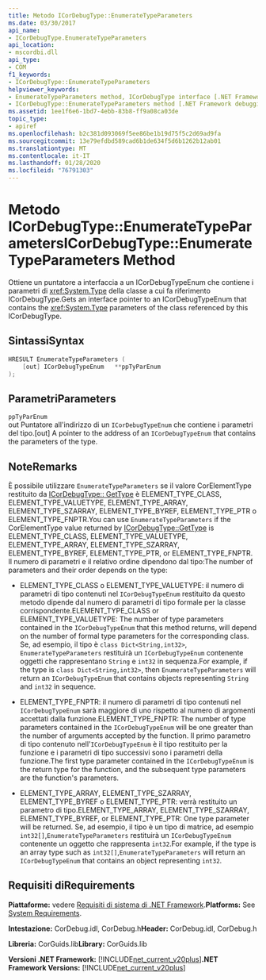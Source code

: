 ```yaml
---
title: Metodo ICorDebugType::EnumerateTypeParameters
ms.date: 03/30/2017
api_name:
- ICorDebugType.EnumerateTypeParameters
api_location:
- mscordbi.dll
api_type:
- COM
f1_keywords:
- ICorDebugType::EnumerateTypeParameters
helpviewer_keywords:
- EnumerateTypeParameters method, ICorDebugType interface [.NET Framework debugging]
- ICorDebugType::EnumerateTypeParameters method [.NET Framework debugging]
ms.assetid: 1ee1f6e6-1bd7-4ebb-83b8-ff9a08ca03de
topic_type:
- apiref
ms.openlocfilehash: b2c381d093069f5ee86be1b19d75f5c2d69ad9fa
ms.sourcegitcommit: 13e79efdbd589cad6b1de634f5d6b1262b12ab01
ms.translationtype: MT
ms.contentlocale: it-IT
ms.lasthandoff: 01/28/2020
ms.locfileid: "76791303"
---
```

# <a name="icordebugtypeenumeratetypeparameters-method"></a><span data-ttu-id="7b695-102">Metodo ICorDebugType::EnumerateTypeParameters</span><span class="sxs-lookup"><span data-stu-id="7b695-102">ICorDebugType::EnumerateTypeParameters Method</span></span>
<span data-ttu-id="7b695-103">Ottiene un puntatore a interfaccia a un ICorDebugTypeEnum che contiene i parametri di <xref:System.Type> della classe a cui fa riferimento ICorDebugType.</span><span class="sxs-lookup"><span data-stu-id="7b695-103">Gets an interface pointer to an ICorDebugTypeEnum that contains the <xref:System.Type> parameters of the class referenced by this ICorDebugType.</span></span>  
  
## <a name="syntax"></a><span data-ttu-id="7b695-104">Sintassi</span><span class="sxs-lookup"><span data-stu-id="7b695-104">Syntax</span></span>  
  
```cpp  
HRESULT EnumerateTypeParameters (  
    [out] ICorDebugTypeEnum   **ppTyParEnum  
);  
```  
  
## <a name="parameters"></a><span data-ttu-id="7b695-105">Parametri</span><span class="sxs-lookup"><span data-stu-id="7b695-105">Parameters</span></span>  
 `ppTyParEnum`  
 <span data-ttu-id="7b695-106">out Puntatore all'indirizzo di un `ICorDebugTypeEnum` che contiene i parametri del tipo.</span><span class="sxs-lookup"><span data-stu-id="7b695-106">[out] A pointer to the address of an `ICorDebugTypeEnum` that contains the parameters of the type.</span></span>  
  
## <a name="remarks"></a><span data-ttu-id="7b695-107">Note</span><span class="sxs-lookup"><span data-stu-id="7b695-107">Remarks</span></span>  
 <span data-ttu-id="7b695-108">È possibile utilizzare `EnumerateTypeParameters` se il valore CorElementType restituito da [ICorDebugType:: GetType](icordebugtype-gettype-method.md) è ELEMENT_TYPE_CLASS, ELEMENT_TYPE_VALUETYPE, ELEMENT_TYPE_ARRAY, ELEMENT_TYPE_SZARRAY, ELEMENT_TYPE_BYREF, ELEMENT_TYPE_PTR o ELEMENT_TYPE_FNPTR.</span><span class="sxs-lookup"><span data-stu-id="7b695-108">You can use `EnumerateTypeParameters` if the CorElementType value returned by [ICorDebugType::GetType](icordebugtype-gettype-method.md) is ELEMENT_TYPE_CLASS, ELEMENT_TYPE_VALUETYPE, ELEMENT_TYPE_ARRAY, ELEMENT_TYPE_SZARRAY, ELEMENT_TYPE_BYREF, ELEMENT_TYPE_PTR, or ELEMENT_TYPE_FNPTR.</span></span> <span data-ttu-id="7b695-109">Il numero di parametri e il relativo ordine dipendono dal tipo:</span><span class="sxs-lookup"><span data-stu-id="7b695-109">The number of parameters and their order depends on the type:</span></span>  
  
- <span data-ttu-id="7b695-110">ELEMENT_TYPE_CLASS o ELEMENT_TYPE_VALUETYPE: il numero di parametri di tipo contenuti nel `ICorDebugTypeEnum` restituito da questo metodo dipende dal numero di parametri di tipo formale per la classe corrispondente.</span><span class="sxs-lookup"><span data-stu-id="7b695-110">ELEMENT_TYPE_CLASS or ELEMENT_TYPE_VALUETYPE: The number of type parameters contained in the `ICorDebugTypeEnum` that this method returns, will depend on the number of formal type parameters for the corresponding class.</span></span> <span data-ttu-id="7b695-111">Se, ad esempio, il tipo è `class Dict<String,int32>`, `EnumerateTypeParameters` restituirà un `ICorDebugTypeEnum` contenente oggetti che rappresentano `String` e `int32` in sequenza.</span><span class="sxs-lookup"><span data-stu-id="7b695-111">For example, if the type is `class Dict<String,int32>`, then `EnumerateTypeParameters` will return an `ICorDebugTypeEnum` that contains objects representing `String` and `int32` in sequence.</span></span>  
  
- <span data-ttu-id="7b695-112">ELEMENT_TYPE_FNPTR: il numero di parametri di tipo contenuti nel `ICorDebugTypeEnum` sarà maggiore di uno rispetto al numero di argomenti accettati dalla funzione.</span><span class="sxs-lookup"><span data-stu-id="7b695-112">ELEMENT_TYPE_FNPTR: The number of type parameters contained in the `ICorDebugTypeEnum` will be one greater than the number of arguments accepted by the function.</span></span> <span data-ttu-id="7b695-113">Il primo parametro di tipo contenuto nell'`ICorDebugTypeEnum` è il tipo restituito per la funzione e i parametri di tipo successivi sono i parametri della funzione.</span><span class="sxs-lookup"><span data-stu-id="7b695-113">The first type parameter contained in the `ICorDebugTypeEnum` is the return type for the function, and the subsequent type parameters are the function's parameters.</span></span>  
  
- <span data-ttu-id="7b695-114">ELEMENT_TYPE_ARRAY, ELEMENT_TYPE_SZARRAY, ELEMENT_TYPE_BYREF o ELEMENT_TYPE_PTR: verrà restituito un parametro di tipo.</span><span class="sxs-lookup"><span data-stu-id="7b695-114">ELEMENT_TYPE_ARRAY, ELEMENT_TYPE_SZARRAY, ELEMENT_TYPE_BYREF, or ELEMENT_TYPE_PTR: One type parameter will be returned.</span></span> <span data-ttu-id="7b695-115">Se, ad esempio, il tipo è un tipo di matrice, ad esempio `int32[]`,`EnumerateTypeParameters` restituirà un `ICorDebugTypeEnum` contenente un oggetto che rappresenta `int32`.</span><span class="sxs-lookup"><span data-stu-id="7b695-115">For example, if the type is an array type such as `int32[]`,`EnumerateTypeParameters` will return an `ICorDebugTypeEnum` that contains an object representing `int32`.</span></span>  
  
## <a name="requirements"></a><span data-ttu-id="7b695-116">Requisiti di</span><span class="sxs-lookup"><span data-stu-id="7b695-116">Requirements</span></span>  
 <span data-ttu-id="7b695-117">**Piattaforme:** vedere [Requisiti di sistema di .NET Framework](../../../../docs/framework/get-started/system-requirements.md).</span><span class="sxs-lookup"><span data-stu-id="7b695-117">**Platforms:** See [System Requirements](../../../../docs/framework/get-started/system-requirements.md).</span></span>  
  
 <span data-ttu-id="7b695-118">**Intestazione:** CorDebug.idl, CorDebug.h</span><span class="sxs-lookup"><span data-stu-id="7b695-118">**Header:** CorDebug.idl, CorDebug.h</span></span>  
  
 <span data-ttu-id="7b695-119">**Libreria:** CorGuids.lib</span><span class="sxs-lookup"><span data-stu-id="7b695-119">**Library:** CorGuids.lib</span></span>  
  
 <span data-ttu-id="7b695-120">**Versioni .NET Framework:** [!INCLUDE[net_current_v20plus](../../../../includes/net-current-v20plus-md.md)]</span><span class="sxs-lookup"><span data-stu-id="7b695-120">**.NET Framework Versions:** [!INCLUDE[net_current_v20plus](../../../../includes/net-current-v20plus-md.md)]</span></span>
